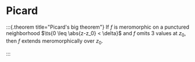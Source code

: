 # Picard


:::{.theorem title="Picard's big theorem"}
If $f$ is meromorphic on a punctured neighborhood $\ts{0 \leq \abs{z-z_0} < \delta}$ and $f$ omits 3 values at $z_0$, then $f$ extends meromorphically over $z_0$.

:::

